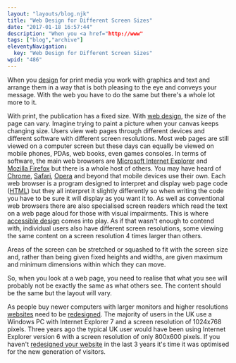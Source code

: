 ```yaml
---
layout: "layouts/blog.njk"
title: "Web Design for Different Screen Sizes"
date: "2017-01-18 16:57:44"
description: "When you <a href="http://www"
tags: ["blog","archive"]
eleventyNavigation:
  key: "Web Design for Different Screen Sizes"
wpid: "486"
---
```

When you <a href="http://www.chris-smith-web.com/wp" target="_self">design</a> for print media you work with graphics and text and arrange them in a way that is both pleasing to the eye and conveys your message. With the web you have to do the same but there's a whole lot more to it.

With print, the publication has a fixed size. With <a href="http://www.chris-smith-web.com/wp" target="_self">web design</a>, the size of the page can vary. Imagine trying to paint a picture when your canvas keeps changing size. Users view web pages through different devices and different software with different screen resolutions. Most web pages are still viewed on a computer screen but these days can equally be viewed on mobile phones, PDAs, web books, even games consoles. In terms of software, the main web browsers are <a href="http://www.microsoft.com/windows/products/winfamily/ie/default.mspx" target="_blank">Microsoft Internet Explorer</a> and <a href="http://www.mozilla.com/firefox/" target="_blank">Mozilla Firefox</a> but there is a whole host of others. You may have heard of <a href="http://www.chris-smith-web.com/wp/?p=41" target="_self">Chrome</a>, <a href="http://www.apple.com/safari/" target="_blank">Safari</a>, <a href="http://www.opera.com/" target="_blank">Opera</a> and beyond that mobile devices use their own. Each web browser is a program designed to interpret and display web page code (<a href="http://www.chris-smith-web.com/wp" target="_self">HTML</a>) but they all interpret it slightly differently so when writing the code you have to be sure it will display as you want it to. As well as conventional web browsers there are also specialised screen readers which read the text on a web page aloud for those with visual impairments. This is where <a href="http://www.chris-smith-web.com/wp" target="_self">accessible design</a> comes into play. As if that wasn't enough to contend with, individual users also have different screen resolutions, some viewing the same content on a screen resolution 4 times larger than others.

Areas of the screen can be stretched or squashed to fit with the screen size and, rather than being given fixed heights and widths, are given maximum and minimum dimensions within which they can move.

So, when you look at a web page, you need to realise that what you see will probably not be exactly the same as what others see. The content should be the same but the layout will vary.

As people buy newer computers with larger monitors and higher resolutions <a href="http://www.chris-smith-web.com/wp" target="_self">websites</a> need to be <a href="http://www.chris-smith-web.com/wp" target="_self">redesigned</a>. The majority of users in the UK use a Windows PC with Internet Explorer 7 and a screen resolution of 1024x768 pixels. Three years ago the typical UK user would have been using Internet Explorer version 6 with a screen resolution of only 800x600 pixels. If you haven't <a href="http://www.chris-smith-web.com/wp" target="_self">redesigned your website</a> in the last 3 years it's time it was optimised for the new generation of visitors.